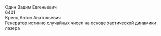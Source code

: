 Один Вадим Евгеньевич               
6401                      
Кренц Антон Анатольевич                    
Генератор истинно случайных чисел на основе хаотической динамики лазера                          
